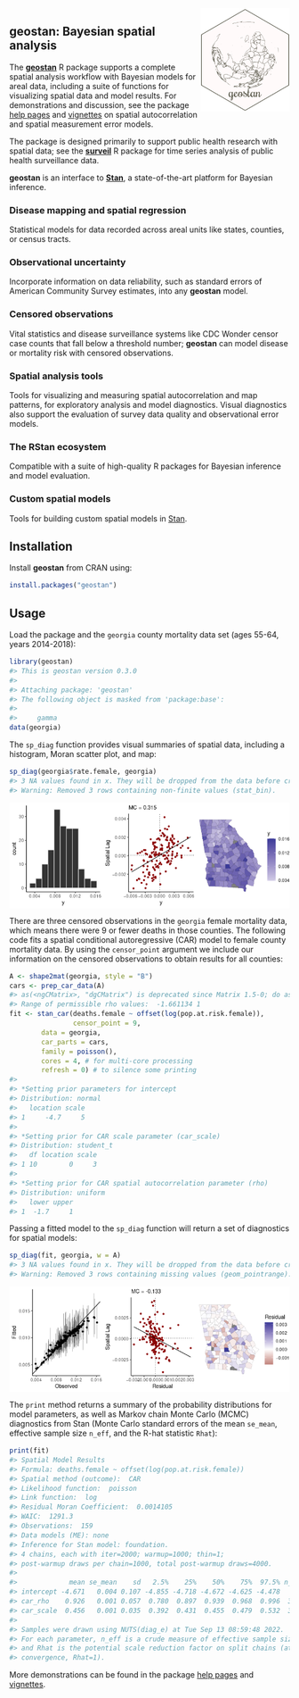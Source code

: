
<!-- README.md is generated from README.Rmd. Please edit that file -->

<img src="man/figures/logo.png" align="right" width="160" />

## geostan: Bayesian spatial analysis

The [**geostan**](https://connordonegan.github.io/geostan/) R package
supports a complete spatial analysis workflow with Bayesian models for
areal data, including a suite of functions for visualizing spatial data
and model results. For demonstrations and discussion, see the package
[help
pages](https://connordonegan.github.io/geostan/reference/index.html) and
[vignettes](https://connordonegan.github.io/geostan/articles/index.html)
on spatial autocorrelation and spatial measurement error models.

The package is designed primarily to support public health research with
spatial data; see the
[**surveil**](https://connordonegan.github.io/surveil/) R package for
time series analysis of public health surveillance data.

**geostan** is an interface to [**Stan**](https://mc-stan.org), a
state-of-the-art platform for Bayesian inference.

### Disease mapping and spatial regression

Statistical models for data recorded across areal units like states,
counties, or census tracts.

### Observational uncertainty

Incorporate information on data reliability, such as standard errors of
American Community Survey estimates, into any **geostan** model.

### Censored observations

Vital statistics and disease surveillance systems like CDC Wonder censor
case counts that fall below a threshold number; **geostan** can model
disease or mortality risk with censored observations.

### Spatial analysis tools

Tools for visualizing and measuring spatial autocorrelation and map
patterns, for exploratory analysis and model diagnostics. Visual
diagnostics also support the evaluation of survey data quality and
observational error models.

### The RStan ecosystem

Compatible with a suite of high-quality R packages for Bayesian
inference and model evaluation.

### Custom spatial models

Tools for building custom spatial models in
[Stan](https://mc-stan.org/).

## Installation

Install **geostan** from CRAN using:

``` r
install.packages("geostan")
```

## Usage

Load the package and the `georgia` county mortality data set (ages
55-64, years 2014-2018):

``` r
library(geostan)
#> This is geostan version 0.3.0
#> 
#> Attaching package: 'geostan'
#> The following object is masked from 'package:base':
#> 
#>     gamma
data(georgia)
```

The `sp_diag` function provides visual summaries of spatial data,
including a histogram, Moran scatter plot, and map:

``` r
sp_diag(georgia$rate.female, georgia)
#> 3 NA values found in x. They will be dropped from the data before creating the Moran plot. If matrix w was row-standardized, it no longer is. To address this, you can use a binary connectivity matrix, using style = 'B' in shape2mat.
#> Warning: Removed 3 rows containing non-finite values (stat_bin).
```

<img src="man/figures/README-unnamed-chunk-3-1.png" style="display: block; margin: auto;" />

There are three censored observations in the `georgia` female mortality
data, which means there were 9 or fewer deaths in those counties. The
following code fits a spatial conditional autoregressive (CAR) model to
female county mortality data. By using the `censor_point` argument we
include our information on the censored observations to obtain results
for all counties:

``` r
A <- shape2mat(georgia, style = "B")
cars <- prep_car_data(A)
#> as(<ngCMatrix>, "dgCMatrix") is deprecated since Matrix 1.5-0; do as(., "dMatrix") instead
#> Range of permissible rho values:  -1.661134 1
fit <- stan_car(deaths.female ~ offset(log(pop.at.risk.female)),
                censor_point = 9,
        data = georgia,
        car_parts = cars,
        family = poisson(),
        cores = 4, # for multi-core processing
        refresh = 0) # to silence some printing
#> 
#> *Setting prior parameters for intercept
#> Distribution: normal
#>   location scale
#> 1     -4.7     5
#> 
#> *Setting prior for CAR scale parameter (car_scale)
#> Distribution: student_t
#>   df location scale
#> 1 10        0     3
#> 
#> *Setting prior for CAR spatial autocorrelation parameter (rho)
#> Distribution: uniform
#>   lower upper
#> 1  -1.7     1
```

Passing a fitted model to the `sp_diag` function will return a set of
diagnostics for spatial models:

``` r
sp_diag(fit, georgia, w = A)
#> 3 NA values found in x. They will be dropped from the data before creating the Moran plot. If matrix w was row-standardized, it no longer is. To address this, you can use a binary connectivity matrix, using style = 'B' in shape2mat.
#> Warning: Removed 3 rows containing missing values (geom_pointrange).
```

<img src="man/figures/README-unnamed-chunk-5-1.png" style="display: block; margin: auto;" />

The `print` method returns a summary of the probability distributions
for model parameters, as well as Markov chain Monte Carlo (MCMC)
diagnostics from Stan (Monte Carlo standard errors of the mean
`se_mean`, effective sample size `n_eff`, and the R-hat statistic
`Rhat`):

``` r
print(fit)
#> Spatial Model Results 
#> Formula: deaths.female ~ offset(log(pop.at.risk.female))
#> Spatial method (outcome):  CAR 
#> Likelihood function:  poisson 
#> Link function:  log 
#> Residual Moran Coefficient:  0.0014105 
#> WAIC:  1291.3 
#> Observations:  159 
#> Data models (ME): none
#> Inference for Stan model: foundation.
#> 4 chains, each with iter=2000; warmup=1000; thin=1; 
#> post-warmup draws per chain=1000, total post-warmup draws=4000.
#> 
#>             mean se_mean    sd   2.5%    25%    50%    75%  97.5% n_eff  Rhat
#> intercept -4.671   0.004 0.107 -4.855 -4.718 -4.672 -4.625 -4.478   845 1.004
#> car_rho    0.926   0.001 0.057  0.780  0.897  0.939  0.968  0.996  3130 0.999
#> car_scale  0.456   0.001 0.035  0.392  0.431  0.455  0.479  0.532  3233 1.001
#> 
#> Samples were drawn using NUTS(diag_e) at Tue Sep 13 08:59:48 2022.
#> For each parameter, n_eff is a crude measure of effective sample size,
#> and Rhat is the potential scale reduction factor on split chains (at 
#> convergence, Rhat=1).
```

More demonstrations can be found in the package [help
pages](https://connordonegan.github.io/geostan/reference/index.html) and
[vignettes](https://connordonegan.github.io/geostan/articles/index.html).
